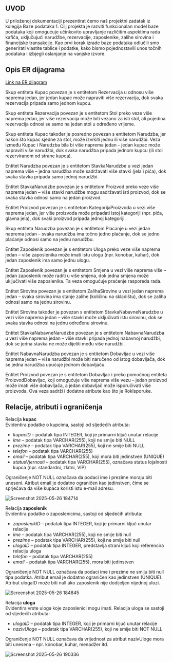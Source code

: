 ## UVOD

U priloženoj dokumentaciji prezentirat ćemo naš projektni zadatak iz kolegija Baze podataka 1. Cilj projekta je razviti funkcionalan model baze podataka koji omogućuje učinkovito upravljanje različitim aspektima rada kafića, uključujući narudžbe, rezervacije, zaposlenike, zalihe sirovina i financijske transakcije. 
Kao prvi korak izrade baze podataka odlučili smo generirati vlastite tablice i podatke, kako bismo pojednostavili unos točnih podataka i izbjegli oslanjanje na vanjske izvore.
## Opis ER dijagrama

[Link na ER dijagram](https://lucid.app/lucidchart/7e3ca596-78ec-4f8d-9e66-618cb6cf1f40/edit?viewport_loc=-2689%2C-743%2C4235%2C1887%2C0_0&invitationId=inv_76bfcfcb-73cd-451d-8128-f57a1b90cb83)

Skup entiteta Kupac povezan je s entitetom Rezervacija u odnosu više naprema jedan, jer jedan kupac može napraviti više rezervacija, dok svaka rezervacija pripada samo jednom kupcu.

Skup entiteta Rezervacija povezan je s entitetom Stol preko veze više naprema jedan, jer više rezervacija može biti vezano za isti stol, ali pojedina rezervacija odnosi se samo na jedan stol u određeno vrijeme.

Skup entiteta Kupac također je posredno povezan s entitetom Narudzba, jer nakon što kupac sjedne za stol, može izvršiti jednu ili više narudžbi. Veza između Kupac i Narudzba bila bi više naprema jedan – jedan kupac može napraviti više narudžbi, dok svaka narudžba pripada jednom kupcu (ili stol rezerviranom od strane kupca).

Entitet Narudzba povezan je s entitetom StavkaNarudzbe u vezi jedan naprema više – jedna narudžba može sadržavati više stavki (jela i pića), dok svaka stavka pripada samo jednoj narudžbi.

Entitet StavkaNarudzbe povezan je s entitetom Proizvod preko veze više naprema jedan – više stavki narudžbe mogu sadržavati isti proizvod, dok se svaka stavka odnosi samo na jedan proizvod.

Entitet Proizvod povezan je s entitetom KategorijaProizvoda u vezi više naprema jedan, jer više proizvoda može pripadati istoj kategoriji (npr. pića, glavna jela), dok svaki proizvod pripada jednoj kategoriji.

Skup entiteta Narudzba povezan je s entitetom Placanje u vezi jedan naprema jedan – svaka narudžba ima točno jedno plaćanje, dok se jedno plaćanje odnosi samo na jednu narudžbu.

Entitet Zaposlenik povezan je s entitetom Uloga preko veze više naprema jedan – više zaposlenika može imati istu ulogu (npr. konobar, kuhar), dok jedan zaposlenik ima samo jednu ulogu.

Entitet Zaposlenik povezan je s entitetom Smjena u vezi više naprema više – jedan zaposlenik može raditi u više smjena, dok jedna smjena može uključivati više zaposlenika. Ta veza omogućuje praćenje rasporeda rada.

Entitet Sirovina povezan je s entitetom ZalihaSirovine u vezi jedan naprema jedan – svaka sirovina ima stanje zalihe (količinu na skladištu), dok se zaliha odnosi samo na jednu sirovinu.

Entitet Sirovina također je povezan s entitetom StavkaNabavneNarudzbe u vezi više naprema jedan – više stavki može uključivati istu sirovinu, dok se svaka stavka odnosi na jednu određenu sirovinu.

Entitet StavkaNabavneNarudzbe povezan je s entitetom NabavnaNarudzba u vezi više naprema jedan – više stavki pripada jednoj nabavnoj narudžbi, dok se jedna stavka ne može dijeliti među više narudžbi.

Entitet NabavnaNarudzba povezan je s entitetom Dobavljac u vezi više naprema jedan – više narudžbi može biti naručeno od istog dobavljača, dok se jedna narudžba upućuje jednom dobavljaču.

Entitet Proizvod povezan je s entitetom Dobavljac i preko pomoćnog entiteta ProizvodDobavljac, koji omogućuje više naprema više vezu – jedan proizvod može imati više dobavljača, a jedan dobavljač može isporučivati više proizvoda. Ova veza sadrži i dodatne atribute kao što je RokIsporuke.

## Relacije, atributi i ograničenja


Relacija **kupac**\
Evidentira podatke o kupcima, sastoji od sljedećih atributa:

- *kupacID* – podatak tipa INTEGER, koji je primarni ključ unutar relacije
- *ime* – podatak tipa VARCHAR(255), koji ne smije biti NULL
- *prezime* – podatak tipa VARCHAR(255), koji ne smije biti NULL
- *telefon* – podatak tipa VARCHAR(255)
- *email* – podatak tipa VARCHAR(255), koji mora biti jedinstven (UNIQUE)
- *statusVjernosti* – podatak tipa VARCHAR(255), označava status lojalnosti kupca (npr. standardni, zlatni, VIP)

Ograničenje NOT NULL označava da podaci ime i prezime moraju biti uneseni. Atribut email je dodatno ograničen kao jedinstven, čime se sprječava da više kupaca koristi istu e-mail adresu.

![Screenshot 2025-05-26 184714](https://github.com/user-attachments/assets/086bf875-16fa-44cc-a705-26f5cb7b3344)


Relacija **zaposlenik**\
Evidentira podatke o zaposlenicima, sastoji od sljedećih atributa:

- *zaposlenikID* – podatak tipa INTEGER, koji je primarni ključ unutar relacije
- *ime* – podatak tipa VARCHAR(255), koji ne smije biti null
- *prezime* – podatak tipa VARCHAR(255), koji ne smije biti null
- *ulogaID* – podatak tipa INTEGER, predstavlja strani ključ koji referencira relaciju uloga
- *telefon* – podatak tipa VARCHAR(255)
- *email* – podatak tipa VARCHAR(255), mora biti jedinstven

Ograničenje NOT NULL označava da podaci ime i prezime ne smiju biti null tipa podatka. Atribut email je dodatno ograničen kao jedinstven (UNIQUE). Atribut ulogaID može biti null ako zaposlenik nije dodijeljen nijednoj ulozi.

![Screenshot 2025-05-26 184845](https://github.com/user-attachments/assets/4444456b-e53f-4486-9b9d-53b162e5e36b)

Relacija **uloga**\
Evidentira vrste uloga koje zaposlenici mogu imati. Relacija uloga se sastoji od sljedećih atributa:

- *ulogaID* – podatak tipa INTEGER, koji je primarni ključ unutar relacije
- *nazivUloge* – podatak tipa VARCHAR(255), koji ne smije biti NOT NULL

Ograničenje NOT NULL označava da vrijednost za atribut nazivUloge mora biti unesena – npr. konobar, kuhar, menadžer itd.

![Screenshot 2025-05-26 190336](https://github.com/user-attachments/assets/8060f073-e63a-4022-8199-d8365452edd0)





